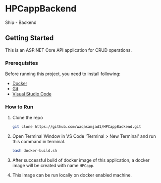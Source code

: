 # HPCappBackend
Ship - Backend
<!-- GETTING STARTED -->

## Getting Started

This is an ASP.NET Core API application for CRUD operations.

### Prerequisites

Before running this project, you need to install following:

- [Docker](https://www.docker.com/products/docker-desktop)
- [Git](https://git-scm.com/downloads)
- [Visual Studio Code](https://code.visualstudio.com/download)

### How to Run

1. Clone the repo
   ```sh
   git clone https://github.com/waqasamjad1/HPCappBackend.git
   ```
2. Open Terminal Window in VS Code 'Terminal > New Terminal' and run this command in terminal.
    ```sh
   bash docker-build.sh
   ```
3. After successful build of docker image of this application, a docker image will be created with name ```HPCapp```.


4. This image can be run locally on docker enabled machine.
